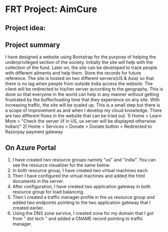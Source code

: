 # FRT Project: AimCure
## Project idea: 

## Project summary
I have designed a website using Bootstrap for the purpose of helping the underprivileged section of the society. Initially the site will help with the collection of the fund. Later on, the site can be developed to track people with different ailments and help them. Store the records for future reference. The site is hosted on two different servers(US & Asia) so that there is no lag when people from outside India access the website. The client will be redirected to his/her server according to the geography. This is done so that everyone in the world can help in any manner without getting frustrated by the buffer/loading time that they experience on any site. With increasing traffic, the site will be scaled up. This is a small step but there is a scope of improvement as and when I develop my cloud knowledge. There are two different flows in the website that can be tried out. 1) Home > Learn More > "Check the server (if in US, us server will be displayed otherwise Indian)" 2) Home > Services > Donate > Donate button > Redirected to Razorpay payment gateway
## On Azure Portal
1. I have created two resource groups namely "us" and "india". You can see the resource visualizer for the same below.
2. In both resource group, I have created two virtual machines each.
3. Then I have configured the virtual machines and added the html documents in the server.
4. After configuration, I have created two application gateway in both resource group for load balancing.
5. Then I created a traffic manager profile in the us resource group and added two endpoints pointing to the two application gateway that I created earlier.
6. Using the DNS zone service, I created zone for my domain that I got from " dot tech " and added a CNAME record pointing to traffic manager.
